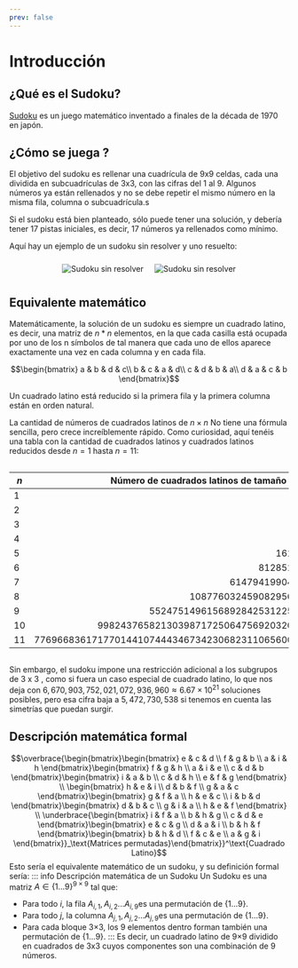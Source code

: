 ```yaml
---
prev: false
---
```

# Introducción
## ¿Qué es el Sudoku?
[Sudoku](https://es.wikipedia.org/wiki/Sudoku) es un juego matemático inventado a finales de la década de 1970 en japón.
## ¿Cómo se juega ?
El objetivo del sudoku es rellenar una cuadrícula de 9x9 celdas, cada una dividida en subcuadrículas de 3x3, con las cifras del 1 al 9. Algunos números ya están rellenados y no se debe repetir el mismo número en la misma fila, columna o subcuadrícula.s

Si el sudoku está bien planteado, sólo puede tener una solución, y debería tener 17 pistas iniciales, es decir, 17 números ya rellenados como mínimo.

Aquí hay un ejemplo de un sudoku sin resolver y uno resuelto:
<div style="display: flex; justify-content: center;flex-wrap: wrap;">
    <img src="/sudoku/sudoku1.png" alt="Sudoku sin resolver" style="max-width: 40%; margin: 10px;">
    <img src="/sudoku/sudoku2.png" alt="Sudoku sin resolver" style="max-width: 40%; margin: 10px;">
</div>

## Equivalente matemático
Matemáticamente, la solución de un sudoku es siempre un cuadrado latino, es decir, una matriz de $n * n$ elementos, en la que cada casilla está ocupada por uno de los n símbolos de tal manera que cada uno de ellos aparece exactamente una vez en cada columna y en cada fila.

$$\begin{bmatrix}
a & b & d & c\\
b & c & a & d\\
c & d & b & a\\
d & a & c & b
\end{bmatrix}$$

Un cuadrado latino está reducido si la primera fila y la primera columna están en orden natural.

La cantidad de números de cuadrados latinos de $n \times n$ No tiene una fórmula sencilla, pero crece increíblemente rápido.
Como curiosidad, aquí tenéis una tabla con la cantidad de cuadrados latinos y cuadrados latinos reducidos desde $n = 1$ hasta $n = 11$:
<div style="justify-content: center; display: flex;">

|$n$ | Número de cuadrados latinos de tamaño $n \times n$  |
| -- | --------------------------------------------------: |
|  1 |                                                   1 |
|  2 |                                                   2 |
|  3 |                                                  12 |
|  4 |                                                 576 |
|  5 |                                              161280 |
|  6 |                                           812851200 |
|  7 |                                      61479419904000 |
|  8 |                               108776032459082956800 |
|  9 |                        5524751496156892842531225600 |
| 10 |               9982437658213039871725064756920320000 |
| 11 |    776966836171770144107444346734230682311065600000 |
</div>

Sin embargo, el sudoku impone una restricción adicional a los subgrupos de 3 x 3 , como si fuera un caso especial de cuadrado latino, lo que nos deja con $6,670,903,752,021,072,936,960\approx6.67\times10^{21}$ soluciones posibles, pero esa cifra baja a $5,472,730,538$ si tenemos en cuenta las simetrías que puedan surgir.
## Descripción matemática formal
$$\overbrace{\begin{bmatrix}\begin{bmatrix}
 e & c & d \\
 f & g & b \\
 a & i & h
\end{bmatrix}\begin{bmatrix}
 f & g & h \\
 a & i & e \\
 c & d & b
\end{bmatrix}\begin{bmatrix}
 i & a & b \\
 c & d & h \\
 e & f & g
\end{bmatrix}
\\
\begin{bmatrix}
 h & e & i \\
 d & b & f \\
 g & a & c
\end{bmatrix}\begin{bmatrix}
 g & f & a \\
 h & e & c \\
 i & b & d
\end{bmatrix}\begin{bmatrix}
 d & b & c \\
 g & i & a \\
 h & e & f
\end{bmatrix}
\\
\underbrace{\begin{bmatrix}
 i & f & a \\
 b & h & g \\
 c & d & e
\end{bmatrix}\begin{bmatrix}
 e & c & g \\
 d & a & i \\
 b & h & f
\end{bmatrix}\begin{bmatrix}
 b & h & d \\
 f & c & e \\
 a & g & i
\end{bmatrix}}_\text{Matrices permutadas}\end{bmatrix}}^\text{Cuadrado Latino}$$
Esto sería el equivalente matemático de un sudoku, y su definición formal sería:
::: info Descripción matemática de un Sudoku
Un Sudoku es una matriz $A\in\{1...9\}^{9\times9}$ tal que:
- Para todo $i$, la fila $A_{i,1},A_{i,2}...A_{i,9}​$ es una permutación de $\{1...9\}$.
- Para todo $j$, la columna $A_{j,1},A_{j,2}...A_{j,9}​$​ es una permutación de $\{1...9\}$.
- Para cada bloque 3×3, los 9 elementos dentro forman también una permutación de $\{1...9\}$.
:::
Es decir, un cuadrado latino de 9×9 dividido en cuadrados de 3x3 cuyos componentes son una combinación de 9 números.